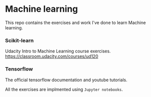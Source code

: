 # Machine learning

This repo contains the exercises and work I've done to learn Machine learning.

### Scikit-learn
Udacity Intro to Machine Learning course exercises. https://classroom.udacity.com/courses/ud120


### Tensorflow
The official tensorflow documentation and youtube tutorials.

All the exercises are implmented using `Jupyter notebooks`.
